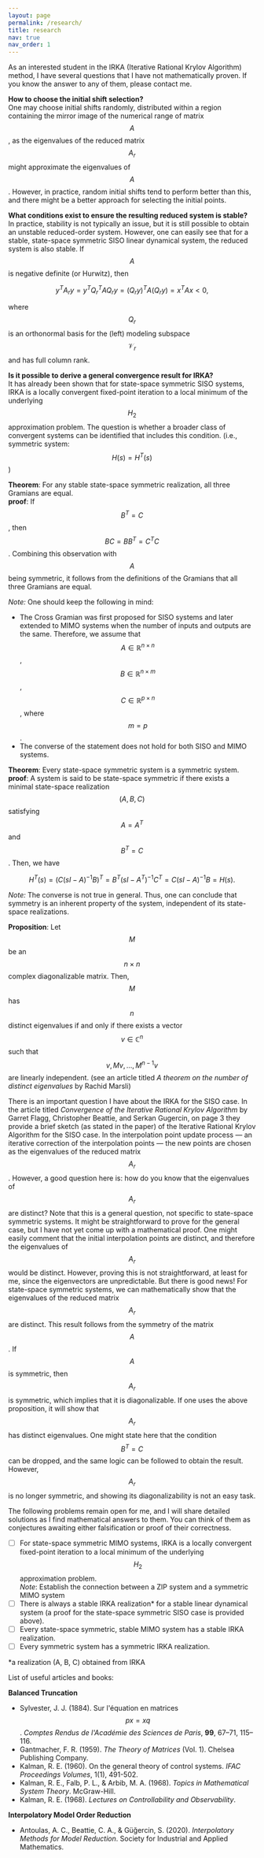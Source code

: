 ```yaml
---
layout: page
permalink: /research/
title: research
nav: true
nav_order: 1
---
```


As an interested student in the IRKA (Iterative Rational Krylov Algorithm) method, I have several questions that I have not mathematically proven. If you know the answer to any of them, please contact me.

**How to choose the initial shift selection?**  
One may choose initial shifts randomly, distributed within a region containing the mirror image of the numerical range of matrix $$A$$, as the eigenvalues of the reduced matrix $$A_r$$ might approximate the eigenvalues of $$A$$. However, in practice, random initial shifts tend to perform better than this, and there might be a better approach for selecting the initial points.

**What conditions exist to ensure the resulting reduced system is stable?**  
In practice, stability is not typically an issue, but it is still possible to obtain an unstable reduced-order system. However, one can easily see that for a stable, state-space symmetric SISO linear dynamical system, the reduced system is also stable. If $$A$$ is negative definite (or Hurwitz), then

$$
y^{T}A_{r}y = y^{T}Q_{r}^{T}AQ_{r}y = (Q_{r}y)^{T}A(Q_{r}y) = x^{T}Ax < 0,
$$

where $$Q_{r}$$ is an orthonormal basis for the (left) modeling subspace $$\mathcal{V}_{r}$$ and has full column rank.

**Is it possible to derive a general convergence result for IRKA?**  
It has already been shown that for state-space symmetric SISO systems, IRKA is a locally convergent fixed-point iteration to a local minimum of the underlying $$H_2$$ approximation problem. The question is whether a broader class of convergent systems can be identified that includes this condition. (i.e., symmetric system: $$H(s) = H^{T}(s)$$)

**Theorem**: For any stable state-space symmetric realization, all three Gramians are equal.\
**proof**: If $$B^{T} = C$$, then $$BC = BB^{T} = C^{T}C$$. Combining this observation with $$A$$ being symmetric, it follows from the definitions of the Gramians that all three Gramians are equal.

_Note:_ One should keep the following in mind:
- The Cross Gramian was first proposed for SISO systems and later extended to MIMO systems when the number of inputs and outputs are the same. Therefore, we assume that $$A\in\mathbb{R}^{n\times n}$$, $$B\in \mathbb{R}^{n\times m}$$, $$C\in \mathbb{R}^{p\times n}$$, where $$m=p$$.
- The converse of the statement does not hold for both SISO and MIMO systems.

**Theorem**: Every state-space symmetric system is a symmetric system.\
**proof**: A system is said to be state-space symmetric if there exists a minimal state-space realization $$(A, B, C)$$ satisfying $$A = A^{T}$$ and $$B^{T} = C$$. Then, we have

$$
H^{T}(s) = (C(sI - A)^{-1}B)^{T} = B^{T}(sI - A^{T})^{-1}C^{T} = C(sI - A)^{-1}B = H(s).
$$

_Note:_ The converse is not true in general. Thus, one can conclude that symmetry is an inherent property of the system, independent of its state-space realizations.

**Proposition**: Let $$M$$ be an $$n\times n$$ complex diagonalizable matrix. Then, $$M$$ has $$n$$ distinct eigenvalues if and only if there exists a vector $$v\in \mathbb{C}^n$$ such that $$v,Mv, ...,M^{n−1}v$$ are linearly independent. (see an article titled _A theorem on the number of distinct eigenvalues_ by Rachid Marsli)


There is an important question I have about the IRKA for the SISO case. In the article titled _Convergence of the Iterative Rational Krylov Algorithm_ by Garret Flagg, Christopher Beattie, and Serkan Gugercin, on page 3 they provide a brief sketch (as stated in the paper) of the Iterative Rational Krylov Algorithm for the SISO case. In the interpolation point update process — an iterative correction of the interpolation points — the new points are chosen as the eigenvalues of the reduced matrix $$A_r$$. However, a good question here is: how do you know that the eigenvalues of $$A_r$$ are distinct? Note that this is a general question, not specific to state-space symmetric systems. It might be straightforward to prove for the general case, but I have not yet come up with a mathematical proof. One might easily comment that the initial interpolation points are distinct, and therefore the eigenvalues of $$A_r$$ would be distinct. However, proving this is not straightforward, at least for me, since the eigenvectors are unpredictable. But there is good news! For state-space symmetric systems, we can mathematically show that the eigenvalues of the reduced matrix $$A_r$$ are distinct. This result follows from the symmetry of the matrix $$A$$. If $$A$$ is symmetric, then $$A_r$$ is symmetric, which implies that it is diagonalizable. If one uses the above proposition, it will show that $$A_r$$ has distinct eigenvalues. One might state here that the condition $$B^{T} = C$$ can be dropped, and the same logic can be followed to obtain the result. However, $$A_r$$ is no longer symmetric, and showing its diagonalizability is not an easy task.


The following problems remain open for me, and I will share detailed solutions as I find mathematical answers to them. You can think of them as conjectures awaiting either falsification or proof of their correctness.

- [ ] For state-space symmetric MIMO systems, IRKA is a locally convergent fixed-point iteration to a local minimum of the underlying $$H_2$$ approximation problem.\
      _Note_: Establish the connection between a ZIP system and a symmetric MIMO system
- [ ] There is always a stable IRKA realization* for a stable linear dynamical system (a proof for the state-space symmetric SISO case is provided above).
- [ ] Every state-space symmetric, stable MIMO system has a stable IRKA realization.
- [ ] Every symmetric system has a symmetric IRKA realization.

*a realization (A, B, C) obtained from IRKA

List of useful articles and books:

**Balanced Truncation**
- Sylvester, J. J. (1884). Sur l'équation en matrices $$px = xq$$. *Comptes Rendus de l'Académie des Sciences de Paris*, **99**, 67–71, 115–116.
- Gantmacher, F. R. (1959). *The Theory of Matrices* (Vol. 1). Chelsea Publishing Company.
- Kalman, R. E. (1960). On the general theory of control systems. *IFAC Proceedings Volumes*, 1(1), 491-502.
- Kalman, R. E., Falb, P. L., & Arbib, M. A. (1968). *Topics in Mathematical System Theory*. McGraw-Hill.
- Kalman, R. E. (1968). *Lectures on Controllability and Observability*.

**Interpolatory Model Order Reduction**
- Antoulas, A. C., Beattie, C. A., & Güğercin, S. (2020). *Interpolatory Methods for Model Reduction*. Society for Industrial and Applied Mathematics.



